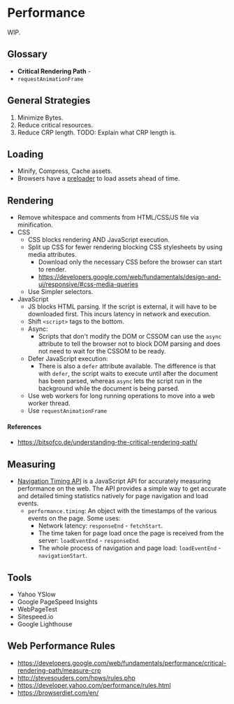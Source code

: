 # Performance

WIP.

## Glossary

- **Critical Rendering Path** -
- `requestAnimationFrame`

## General Strategies

1. Minimize Bytes.
1. Reduce critical resources.
1. Reduce CRP length. TODO: Explain what CRP length is.

## Loading

- Minify, Compress, Cache assets.
- Browsers have a [preloader](https://andydavies.me/blog/2013/10/22/how-the-browser-pre-loader-makes-pages-load-faster/) to load assets ahead of time.

## Rendering

- Remove whitespace and comments from HTML/CSS/JS file via minification.
- CSS
  - CSS blocks rendering AND JavaScript execution.
  - Split up CSS for fewer rendering blocking CSS stylesheets by using media attributes.
    - Download only the necessary CSS before the browser can start to render.
    - https://developers.google.com/web/fundamentals/design-and-ui/responsive/#css-media-queries
  - Use Simpler selectors.
- JavaScript
  - JS blocks HTML parsing. If the script is external, it will have to be downloaded first. This incurs latency in network and execution.
  - Shift `<script>` tags to the bottom.
  - Async:
    - Scripts that don't modify the DOM or CSSOM can use the `async` attribute to tell the browser not to block DOM parsing and does not need to wait for the CSSOM to be ready.
  - Defer JavaScript execution:
    - There is also a `defer` attribute available. The difference is that with `defer`, the script waits to execute until after the document has been parsed, whereas `async` lets the script run in the background while the document is being parsed.
  - Use web workers for long running operations to move into a web worker thread.
  - Use `requestAnimationFrame`

#### References

- https://bitsofco.de/understanding-the-critical-rendering-path/

## Measuring

- [Navigation Timing API](https://developer.mozilla.org/en/docs/Web/API/Navigation_timing_API) is a JavaScript API for accurately measuring performance on the web. The API provides a simple way to get accurate and detailed timing statistics natively for page navigation and load events.
  - `performance.timing`: An object with the timestamps of the various events on the page. Some uses:
    - Network latency: `responseEnd` - `fetchStart`.
    - The time taken for page load once the page is received from the server: `loadEventEnd` - `responseEnd`.
    - The whole process of navigation and page load: `loadEventEnd` - `navigationStart`.

## Tools

- Yahoo YSlow
- Google PageSpeed Insights
- WebPageTest
- Sitespeed.io
- Google Lighthouse

## Web Performance Rules

- https://developers.google.com/web/fundamentals/performance/critical-rendering-path/measure-crp
- http://stevesouders.com/hpws/rules.php
- https://developer.yahoo.com/performance/rules.html
- https://browserdiet.com/en/
